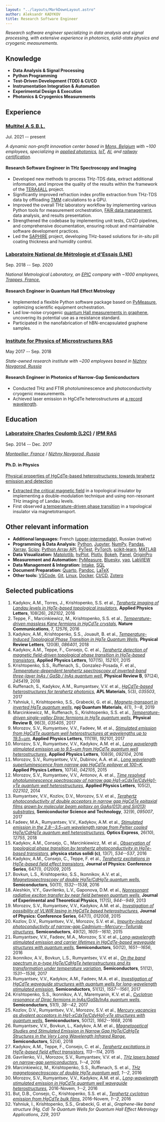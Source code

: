 ```yaml
---
layout: "../layouts/MarkDownLayout.astro"
author: Aleksandr KADYKOV
title: Research Software Engineer
---
```

*Research software engineer specializing in data analysis and
signal processing, with extensive experience in
photonics, solid-state physics and cryogenic measurements.*

## Knowledge

-   **Data Analysis & Signal Processing**
-   **Python Programming**
-   **Test-Driven Development (TDD) & CI/CD**
-   **Instrumentation Integration & Automation**
-   **Experimental Design & Execution**
-   **Photonics & Cryogenics Measurements**

## Experience

### [Multitel A.S.B.L.](https://www.multitel.eu/expertise/applied-photonics/terahertz-spectroscopy-and-imaging/)

Jul. 2021 -- present

*A dynamic non-profit innovation center* *based in [Mons,
Belgium](https://www.openstreetmap.org/#map=19/50.45756/3.92540)* *with
\~100 employees,* *specializing in* *[applied
photonics](https://www.multitel.eu/expertise/applied-photonics/),*
*[IoT](https://www.multitel.eu/expertise/iot-embedded-systems/),*
*[AI](https://www.multitel.eu/expertise/artificial-intelligence/),*
*and* *[railway certification](https://railways.multitel.be/).*

#### Research Software Engineer in THz Spectroscopy and Imaging

-   Developed new methods to process THz-TDS data, extract additional
    information, and improve the quality of the results within the
    framework of the
    [TERA4ALL](https://www.multitel.eu/projects/tera4all/) project.
-   Significantly improved refraction index profile extraction from
    THz-TDS data by offloading
    [TMM](https://en.wikipedia.org/wiki/Transfer-matrix_method_(optics))
    calculations to a GPU.
-   Improved the overall THz laboratory workflow by implementing various
    Python tools for measurement orchestration, [FAIR data
    management](https://www.go-fair.org/fair-principles/), data
    analysis, and results presentation.
-   Strengthened the codebase by implementing unit tests, CI/CD
    pipelines, and comprehensive documentation, ensuring robust and
    maintainable software development practices.
-   Led the [SAPHIRE](https://www.multitel.eu/projects/saphire/)
    project, developing THz-based solutions for *in-situ* pill coating
    thickness and humidity control.

### [Laboratoire National de Métrologie et d'Essais (LNE)](https://www.lne.fr/en/research-and-development)

Sep. 2018 -- Sep. 2020

*National Metrological Laboratory,* *an*
*[EPIC](https://en.wikipedia.org/wiki/%C3%89tablissement_public_%C3%A0_caract%C3%A8re_industriel_et_commercial)*
*company with \~1000 employees,* *[Trappes,
France.](https://www.openstreetmap.org/#map=17/48.76090/1.98370)*

#### Research Engineer in Quantum Hall Effect Metrology

-   Implemented a flexible Python software package based on
    [PyMeasure](https://pymeasure.readthedocs.io), optimizing scientific
    equipment orchestration.
-   Led low-noise cryogenic [quantum Hall measurements in
    graphene](https://oar.ptb.de/resources/show/10.7795/EMPIR.17FUN04.RE.20220228),
    uncovering its potential use as a resistance standard.
-   Participated in the nanofabrication of hBN-encapsulated graphene
    samples.

### [Institute for Physics of Microstructures RAS](http://www.ipmras.ru/en/institute/scientific-departments/department-110/)

May 2017 -- Sep. 2018

*State-owned research institute* *with \~200 employees* *based in
[Nizhny Novgorod,
Russia](https://www.openstreetmap.org/#map=18/56.28067/44.08277)*

#### Research Engineer in Photonics of Narrow-Gap Semiconductors

-   Conducted THz and FTIR photoluminescence and photoconductivity
    cryogenic measurements.
-   Achieved laser emission in HgCdTe heterostructures at [a record
    wavelength](https://doi.org/10.1063/1.4996966).

## Education

### [Laboratoire Charles Coulomb (L2C)](https://coulomb.umontpellier.fr/?lang=en) / [IPM RAS](http://www.ipmras.ru/en/institute/scientific-departments/department-110/)

Sep. 2014 -- Dec. 2017

*[Montpellier,
France](https://www.openstreetmap.org/#map=18/43.63339/3.86312)* /
*[Nizhny Novgorod,
Russia](https://www.openstreetmap.org/#map=18/56.28067/44.08277)*

#### Ph.D. in Physics

[Physical properties of HgCdTe-based heterostructures: towards terahertz
emission and detection](https://www.theses.fr/en/2017MONTS086)

-   [Extracted the critical magnetic
    field](https://dx.doi.org/10.1063/1.4955018) in a topological
    insulator by implementing a double-modulation technique and using
    non-resonant THz imaging of Landau levels.
-   First observed [a temperature-driven phase
    transition](https://dx.doi.org/10.1103/PhysRevLett.120.086401)
     in a topological insulator via magnetotransport.

## Other relevant information

-   **Additional languages:**  French
    ([upper-intermediate](https://www.duolingo.com/profile/aleksandrkadykov)),
    Russian (native)
-   **Programming & Data Analysis:** [Python](https://www.python.org/),
    [Jupyter](https://jupyter.org/), [NumPy](https://numpy.org/),
    [Pandas](https://pandas.pydata.org/), [Xarray](https://xarray.dev/),
    [Scipy](https://www.scipy.org/), [Python Array
    API](https://data-apis.org/array-api/),
    [PyTest](https://docs.pytest.org/), [PyTorch](https://pytorch.org/),
    [scikit-learn](https://scikit-learn.org/),
    [MATLAB](https://www.mathworks.com/products/matlab.html)
-   **Data Visualization:** [Matplotlib](https://matplotlib.org/),
    [hvPlot](https://hvplot.holoviz.org/),
    [Plotly](https://plotly.com/python/), [Bokeh](https://bokeh.org/),
    [Panel](https://panel.holoviz.org/),
    [OriginPro](https://www.originlab.com/)
-   **Measurement and Automation:**
    [PyMeasure](https://pymeasure.readthedocs.io),
    [Bluesky](https://blueskyproject.io/), [yaq](https://yaq.fyi/),
    [LabVIEW](https://www.ni.com/en/shop/labview.html)
-   **Data Management & Integration:**
    [Intake](https://intake.readthedocs.io),
    [SQL](https://en.wikipedia.org/wiki/SQL)
-   **Document Preparation:** [Quarto](https://quarto.org/),
    [Pandoc](https://pandoc.org/),
    [LaTeX](https://www.latex-project.org/)
-   **Other tools:** [VSCode](https://code.visualstudio.com/),
    [Git](https://git-scm.com/),
    [Linux](https://www.linux.com/what-is-linux/),
    [Docker](https://www.docker.com/),
    [CI/CD](https://about.gitlab.com/topics/ci-cd/),
    [Zotero](https://www.zotero.org/)

## Selected publications

1.  Kadykov, A.M., Torres, J., Krishtopenko, S.S. et al., [*Terahertz
    imaging of Landau levels in HgTe-based topological
    insulators*](https://dx.doi.org/10.1063/1.4955018), **Applied
    Physics Letters**, 108(26), *262102*, 2016
2.  Teppe, F., Marcinkiewicz, M., Krishtopenko, S.S. et al.,
    [*Temperature-driven massless Kane fermions in HgCdTe
    crystals*](https://dx.doi.org/10.1038/ncomms12576), **Nature
    Communications**, 7, *12576*, 2016
3.  Kadykov, A.M., Krishtopenko, S.S., Jouault, B. et al.,
    [*Temperature-Induced Topological Phase Transition in HgTe Quantum
    Wells*](https://dx.doi.org/10.1103/PhysRevLett.120.086401),
    **Physical Review Letters**, 120(8), *086401*, 2018
4.  Kadykov, A.M., Teppe, F., Consejo, C. et al., [*Terahertz detection
    of magnetic field-driven topological phase transition in HgTe-based
    transistors*](https://dx.doi.org/10.1063/1.4932943), **Applied
    Physics Letters**, 107(15), *152101*, 2015
5.  Krishtopenko, S.S., Ruffenach, S., Gonzalez-Posada, F. et al.,
    [*Temperature-dependent terahertz spectroscopy of inverted-band
    three-layer InAs / GaSb / InAs quantum
    well*](https://dx.doi.org/10.1103/PhysRevB.97.245419), **Physical
    Review B**, 97(24), *245419*, 2018
6.  Ruffenach, S., Kadykov, A.M., Rumyantsev, V.V. et al.,
    [*HgCdTe-based heterostructures for terahertz
    photonics*](https://dx.doi.org/10.1063/1.4977781), **APL
    Materials**, 5(3), *035503*, 2017
7.  Yahniuk, I., Krishtopenko, S.S., Grabecki, G. et al.,
    [*Magneto-transport in inverted HgTe quantum
    wells*](https://dx.doi.org/10.1038/s41535-019-0154-3), **npj Quantum
    Materials**, 4(1), *1--8*, 2019
8.  Marcinkiewicz, M., Ruffenach, S., Krishtopenko, S.S. et al.,
    [*Temperature-driven single-valley Dirac fermions in HgTe quantum
    wells*](https://dx.doi.org/10.1103/PhysRevB.96.035405), **Physical
    Review B**, 96(3), *035405*, 2017
9.  Morozov, S.V., Rumyantsev, V.V., Fadeev, M. et al., [*Stimulated
    emission from HgCdTe quantum well heterostructures at wavelengths up
    to 19.5\~um*](https://dx.doi.org/10.1063/1.4996966), **Applied
    Physics Letters**, 111(19), *192101*, 2017
10. Morozov, S.V., Rumyantsev, V.V., Kadykov, A.M. et al., [*Long
    wavelength stimulated emission up to 9.5\~um from HgCdTe quantum
    well heterostructures*](https://dx.doi.org/10.1063/1.4943087),
    **Applied Physics Letters**, 108(9), *092104*, 2016
11. Morozov, S.V., Rumyantsev, V.V., Dubinov, A.A. et al., [*Long
    wavelength superluminescence from narrow gap HgCdTe epilayer at
    100\~K*](https://dx.doi.org/10.1063/1.4926927), **Applied Physics
    Letters**, 107(4), *042105*, 2015
12. Morozov, S.V., Rumyantsev, V.V., Antonov, A. et al., [*Time resolved
    photoluminescence spectroscopy of narrow gap Hg1-xCdxTe/CdyHg1-yTe
    quantum well
    heterostructures*](https://dx.doi.org/10.1063/1.4890416), **Applied
    Physics Letters**, 105(2), *022102*, 2014
13. Rumyantsev, V.V., Kozlov, D.V., Morozov, S.V. et al., [*Terahertz
    photoconductivity of double acceptors in narrow gap HgCdTe epitaxial
    films grown by molecular beam epitaxy on GaAs(013) and Si(013)
    substrates*](https://dx.doi.org/10.1088/1361-6641/aa76a0),
    **Semiconductor Science and Technology**, 32(9), *095007*, 2017
14. Fadeev, M.A., Rumyantsev, V.V., Kadykov, A.M. et al., [*Stimulated
    emission in the 2.8--3.5\~um wavelength range from Peltier cooled
    HgTe/CdHgTe quantum well
    heterostructures*](https://dx.doi.org/10.1364/OE.26.012755),
    **Optics Express**, 26(10), *12755*, 2018
15. Kadykov, A.M., Consejo, C., Marcinkiewicz, M. et al., [*Observation
    of topological phase transition by terahertz photoconductivity in
    HgTe-based transistors*](https://dx.doi.org/10.1002/pssc.201510264),
    **physica status solidi (c)**, 13(7), *534--537*, 2016
16. Kadykov, A.M., Consejo, C., Teppe, F. et al., [*Terahertz
    excitations in HgTe-based field effect
    transistors*](https://dx.doi.org/10.1088/1742-6596/647/1/012009),
    **Journal of Physics: Conference Series**, 647(1), *012009*, 2015
17. Bovkun, L.S., Krishtopenko, S.S., Ikonnikov, A.V. et al.,
    [*Magnetospectroscopy of double HgTe/CdHgTe quantum
    wells*](https://dx.doi.org/10.1134/S1063782616110063),
    **Semiconductors**, 50(11), *1532--1538*, 2016
18. Aleshkin, V.Y., Gavrilenko, L.V., Gaponova, D.M. et al.,
    [*Nonresonant radiative exciton transfer by near field between
    quantum wells*](https://dx.doi.org/10.1134/S1063776113130013),
    **Journal of Experimental and Theoretical Physics**, 117(5),
    *944--949*, 2013
19. Morozov, S.V., Rumyantsev, V.V., Kadykov, A.M. et al.,
    [*Investigation of possibility of VLWIR lasing in HgCdTe based
    heterostructures*](https://dx.doi.org/10.1088/1742-6596/647/1/012008),
    **Journal of Physics: Conference Series**, 647(1), *012008*, 2015
20. Kozlov, D.V., Rumyantsev, V.V., Morozov, S.V. et al.,
    [*Impurity-induced photoconductivity of narrow-gap
    Cadmium--Mercury--Telluride
    structures*](https://dx.doi.org/10.1134/S1063782615120106),
    **Semiconductors**, 49(12), *1605--1610*, 2015
21. Rumyantsev, V.V., Fadeev, M.A., Morozov, S.V. et al.,
    [*Long-wavelength stimulated emission and carrier lifetimes in
    HgCdTe-based waveguide structures with quantum
    wells*](https://dx.doi.org/10.1134/S1063782616120174),
    **Semiconductors**, 50(12), *1651--1656*, 2016
22. Ikonnikov, A.V., Bovkun, L.S., Rumyantsev, V.V. et al., [*On the
    band spectrum in p-type HgTe/CdHgTe heterostructures and its
    transformation under temperature
    variation*](https://dx.doi.org/10.1134/S1063782617120090),
    **Semiconductors**, 51(12), *1531--1536*, 2017
23. Rumyantsev, V.V., Kadykov, A.M., Fadeev, M.A. et al.,
    [*Investigation of HgCdTe waveguide structures with quantum wells
    for long-wavelength stimulated
    emission*](https://dx.doi.org/10.1134/S106378261712017X),
    **Semiconductors**, 51(12), *1557--1561*, 2017
24. Krishtopenko, S.S., Ikonnikov, A.V., Maremyanin, K.V. et al.,
    [*Cyclotron resonance of Dirac fermions in InAs/GaSb/InAs quantum
    wells*](https://dx.doi.org/10.1134/S1063782617010109),
    **Semiconductors**, 51(1), *38--42*, 2017
25. Kozlov, D.V., Rumyantsev, V.V., Morozov, S.V. et al., [*Mercury
    vacancies as divalent acceptors in Hg1-xCdxTe/CdyHg1-yTe structures
    with quantum wells*](https://dx.doi.org/10.1134/S1063782616120113),
    **Semiconductors**, 50(12), *1662--1668*, 2016
26. Rumyantsev, V.V., Bovkun, L., Kadykov, A.M. et al., [*Magnetooptical
    Studies and Stimulated Emission in Narrow Gap HgTe/CdHgTe Structures
    in the Very Long Wavelength Infrared
    Range*](https://dx.doi.org/10.1134/S1063782618040255),
    **Semiconductors**, 52(4), 2018
27. Kadykov, A.M., Teppe, F., Consejo, C. et al., [*Terahertz
    excitations in HgTe-based field effect
    transistors*](http://mmi.univ-savoie.fr/agence/8thzdays/siteANG/),
    *113--114*, 2015
28. Gavrilenko, V.I., Morozov, S.V., Rumyantsev, V.V. et al., [*THz
    lasers based on narrow-gap
    semiconductors*](https://dx.doi.org/10.1109/MIKON.2016.7492017),
    *1--4*, 2016
29. Marcinkiewicz, M., Krishtopenko, S.S., Ruffenach, S. et al., [*THz
    magnetospectroscopy of double HgTe quantum
    well*](https://dx.doi.org/10.1109/IRMMW-THz.2016.7758790), *1--2*,
    2016
30. Morozov, S.V., Rumyantsev, V.V., Kadykov, A.M. et al.,
    [*Long-wavelength stimulated emission in HgCdTe quantum well
    waveguide
    heterostructures*](https://dx.doi.org/10.1109/IRMMW-THz.2016.7758927),
    2016-Novem, *1--2*, 2016
31. But, D.B., Consejo, C., Krishtopenko, S.S. et al., [*Terahertz
    cyclotron emission from HgCdTe bulk
    films*](https://dx.doi.org/10.1109/IRMMW-THz.2016.7758889),
    2016-Novem, *1--2*, 2016
32. Yahniuk, I., Krishtopenko, S.S., Grabecki, G. et al., *Graphene-like
    band structure (Hg, Cd) Te Quantum Wells for Quantum Hall Effect
    Metrology Applications*, *229*, 2017
